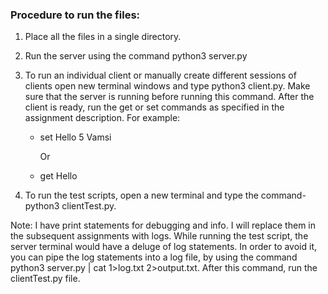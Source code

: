 ### Procedure to run the files:

1) Place all the files in a single directory.

2) Run the server using the command python3 server.py 

3) To run an individual client or manually create different sessions of clients open new terminal windows and type python3 client.py. Make sure that the server is running before running this command. After the client is ready, run the get or set commands as specified in the assignment description. For example: 
    
    - set Hello 5
      Vamsi

        Or

    - get Hello
     
4) To run the test scripts, open a new terminal and type the command- python3 clientTest.py.

Note: I have print statements for debugging and info. I will replace them in the subsequent assignments with logs. While running the test script, the server terminal would have a deluge of log statements. In order to avoid it, you can pipe the log statements into a log file, by using the command python3 server.py | cat 1>log.txt 2>output.txt. After this command, run the clientTest.py file.
